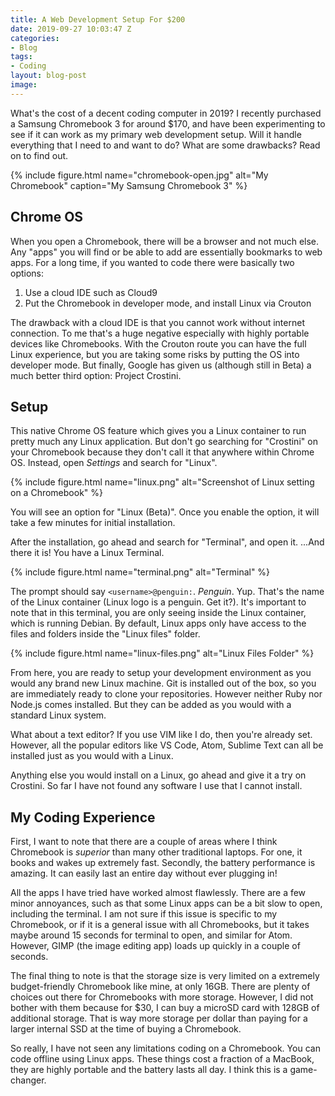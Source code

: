 ```yaml
---
title: A Web Development Setup For $200
date: 2019-09-27 10:03:47 Z
categories:
- Blog
tags:
- Coding
layout: blog-post
image: 
---
```


What's the cost of a decent coding computer in 2019? I recently purchased a Samsung Chromebook 3 for around $170, and have been experimenting to see if it can work as my primary web development setup. Will it handle everything that I need to and want to do? What are some drawbacks? Read on to find out.
<!--more-->

{% include figure.html name="chromebook-open.jpg" alt="My Chromebook" caption="My Samsung Chromebook 3" %}

## Chrome OS

When you open a Chromebook, there will be a browser and not much else. Any "apps" you will find or be able to add are essentially bookmarks to web apps. For a long time, if you wanted to code there were basically two options:

1. Use a cloud IDE such as Cloud9
2. Put the Chromebook in developer mode, and install Linux via Crouton

The drawback with a cloud IDE is that you cannot work without internet connection. To me that's a huge negative especially with highly portable devices like Chromebooks. With the Crouton route you can have the full Linux experience, but you are taking some risks by putting the OS into developer mode. But finally, Google has given us (although still in Beta) a much better third option: Project Crostini.

## Setup

This native Chrome OS feature which gives you a Linux container to run pretty much any Linux application. But don't go searching for "Crostini" on your Chromebook because they don't call it that anywhere within Chrome OS. Instead, open *Settings* and search for "Linux".

{% include figure.html name="linux.png" alt="Screenshot of Linux setting on a Chromebook" %}

You will see an option for "Linux (Beta)". Once you enable the option, it will take a few minutes for initial installation.

After the installation, go ahead and search for "Terminal", and open it. ...And there it is! You have a Linux Terminal.

{% include figure.html name="terminal.png" alt="Terminal" %}

The prompt should say `<username>@penguin:`. *Penguin*. Yup. That's the name of the Linux container (Linux logo is a penguin. Get it?). It's important to note that in this terminal, you are only seeing inside the Linux container, which is running Debian. By default, Linux apps only have access to the files and folders inside the "Linux files" folder.

{% include figure.html name="linux-files.png" alt="Linux Files Folder" %}

From here, you are ready to setup your development environment as you would any brand new Linux machine.
Git is installed out of the box, so you are immediately ready to clone your repositories. However neither Ruby nor Node.js comes installed. But they can be added as you would with a standard Linux system.

What about a text editor? If you use VIM like I do, then you're already set. However, all the popular editors like VS Code, Atom, Sublime Text can all be installed just as you would with a Linux. 

Anything else you would install on a Linux, go ahead and give it a try on Crostini. So far I have not found any software I use that I cannot install.

## My Coding Experience

First, I want to note that there are a couple of areas where I think Chromebook is *superior* than many other traditional laptops. For one, it books and wakes up extremely fast. Secondly, the battery performance is amazing. It can easily last an entire day without ever plugging in!

All the apps I have tried have worked almost flawlessly. There are a few minor annoyances, such as that some Linux apps can be a bit slow to open, including the terminal. I am not sure if this issue is specific to my Chromebook, or if it is a general issue with all Chromebooks, but it takes maybe around 15 seconds for terminal to open, and similar for Atom. However, GIMP (the image editing app) loads up quickly in a couple of seconds.

The final thing to note is that the storage size is very limited on a extremely budget-friendly Chromebook like mine, at only 16GB. There are plenty of choices out there for Chromebooks with more storage. However, I did not bother with them because for $30, I can buy a microSD card with 128GB of additional storage. That is way more storage per dollar than paying for a larger internal SSD at the time of buying a Chromebook.

So really, I have not seen any limitations coding on a Chromebook. You can code offline using Linux apps. These things cost a fraction of a MacBook, they are highly portable and the battery lasts all day. I think this is a game-changer.
